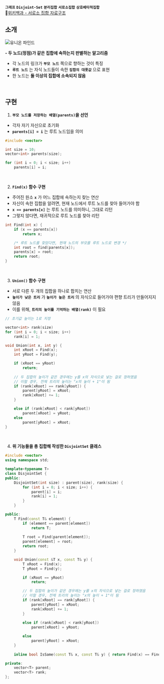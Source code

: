 **`그래프`** **`Disjoint-Set`** **`분리집합`** **`서로소집합`** **`상호베타적집합`**   
🔗[위키백과 - 서로소 집합 자료구조](https://ko.wikipedia.org/wiki/%EC%84%9C%EB%A1%9C%EC%86%8C_%EC%A7%91%ED%95%A9_%EC%9E%90%EB%A3%8C_%EA%B5%AC%EC%A1%B0)  


## 소개

![유니온 파인드](https://i.imgur.com/1tr43yL.png)

**- 두 노드(정점)가 같은 집합에 속하는지 판별하는 알고리즘**
- 각 노드의 링크가 **`부모 노드`** 쪽으로 향하는 것이 특징
- **`루트 노드`** 는 자식 노드들이 속한 **`집합의 대푯값`** 으로 표현
- 한 노드는 **둘 이상의 집합에 소속되지 않음**
<br>

## 구현

1. **`부모 노드를 저장하는 배열(parents)`을 선언**
- 각자 자기 자신으로 초기화
- **`parents[i] = i`** 는 루트 노드임을 의미
```cpp
#include <vector>

int size = 10;
vector<int> parents(size);

for (int i = 0; i < size; i++)
	parents[i] = i;
```
<br>

2. **`Find(x)` 함수 구현**
- 주어진 원소 **`x`** 가 어느 집합에 속하는지 찾는 연산
- 자신이 속한 집합을 알려면, 현재 노드에서 루트 노드를 찾아 들어가야 함
- **`x == parents[x]`**  는 루트 노드를 의미하니, 그대로 리턴
- 그렇지 않다면, 재귀적으로 루트 노드를 찾아 리턴
```cpp
int Find(int x) {
	if (x == parents[x])
		return x;

	/* 루트 노드를 찾았다면, 현재 노드의 부모를 루트 노드로 변경 */
	int root = find(parents[x]);
	parents[x] = root;
	return root;
}
```
<br>

3. **`Union()` 함수 구현**
- 서로 다른 두 개의 집합을 하나로 합치는 연산
- **`높이가 낮은 트리`** 가 **`높이가 높은 트리`** 의 자식으로 들어가야 편향 트리가 만들어지지 않음
- 이를 위해, **`트리의 높이를 기억하는 배열(rank)`** 이 필요
```cpp
// 초기값 높이는 1로 지정

vector<int> rank(size)
for (int i = 0; i < size; i++)
	rank[i] = 1;
```
```cpp
void Union(int x, int y) {
    int xRoot = Find(x);
    int yRoot = Find(y);

	if (xRoot == yRoot)
	    return;
	    
    // 두 집합의 높이가 같은 경우에는 y를 x의 자식으로 넣는 걸로 정하였음
    // 이럴 경우, 전체 트리의 높이는 "x의 높이 + 1"이 됨
    if (rank[xRoot] == rank[yRoot]) {
	    parent[yRoot] = xRoot;
        rank[xRoot] += 1;
    }

    else if (rank[xRoot] < rank[yRoot])
        parent[xRoot] = yRoot;
    else
        parent[yRoot] = xRoot;
}
```
<br>

4. **위 기능들을 총 집합해 작성한 `DisjointSet` 클래스**
```cpp
#include <vector>
using namespace std;

template<typename T>
class DisjointSet {
public:
    DisjointSet(int size) : parent(size), rank(size) {
        for (int i = 0; i < size; i++) {
            parent[i] = i;
            rank[i] = 1;
        }
    }

public:
    T Find(const T& element) {
        if (element == parent[element])
            return T;
            
        T root = Find(parent[element]);
        parent[element] = root;
        return root;
    }

    void Union(const &T x, const T& y) {
        T xRoot = Find(x);
        T yRoot = Find(y);

        if (xRoot == yRoot)
            return;

        // 두 집합의 높이가 같은 경우에는 y를 x의 자식으로 넣는 걸로 정하였음
        // 이럴 경우, 전체 트리의 높이는 "x의 높이 + 1"이 됨
        if (rank[xRoot] == rank[yRoot]) {
            parent[yRoot] = xRoot;
            rank[xRoot] += 1;
        }
        
        else if (rank[xRoot] < rank[yRoot])
            parent[xRoot] = yRoot;

        else
            parent[yRoot] = xRoot;
    }
    
    inline bool IsSame(const T& x, const T& y) { return Find(x) == Find(y); }

private:
    vector<T> parent;
    vector<T> rank;
};
```
